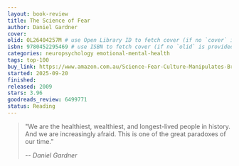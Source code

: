 ```yaml
---
layout: book-review
title: The Science of Fear
author: Daniel Gardner
cover: 
olid: OL26404257M # use Open Library ID to fetch cover (if no `cover` is provided)
isbn: 9780452295469 # use ISBN to fetch cover (if no `olid` is provided, dashes are optional)
categories: neuropsychology emotional-mental-health
tags: top-100
buy_link: https://www.amazon.com.au/Science-Fear-Culture-Manipulates-Brain/dp/0452295467
started: 2025-09-20
finished: 
released: 2009
stars: 3.96
goodreads_review: 6499771
status: Reading
---
```

> "We are the healthiest, wealthiest, and longest-lived people in history. And we are increasingly afraid. This is one of the great paradoxes of our time.”
> 
> *-- Daniel Gardner*